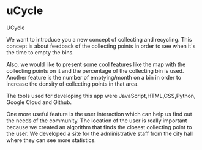 # uCycle

UCycle

We want to introduce you a new concept of collecting and recycling. This concept is about feedback of the collecting points in order to see when it's the time to empty the bins.

Also, we would like to present some cool features like the map with the collecting points on it and the percentage of the collecting bin is used. 
Another feature is the number of emptying/month on a bin in order to increase the density of collecting points in that area.

The tools used for developing this app were JavaScript,HTML,CSS,Python, Google Cloud and Github.

One more useful feature is the user interaction which can help us find out the needs of the community. The location of the user is really important because we created an algorithm that finds the closest collecting point to the user.
We developed a site for the administrative staff from the city hall where they can see more statistics.